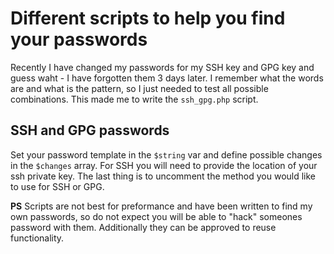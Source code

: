 # Different scripts to help you find your passwords

Recently I have changed my passwords for my SSH key and GPG key and guess waht - I have forgotten them 3 days later. I remember what the words are and what is the pattern, so I just needed to test all possible combinations. This made me to write the `ssh_gpg.php` script.


## SSH and GPG passwords

Set your password template in the `$string` var and define possible changes in the `$changes` array. For SSH you will need to provide the location of your ssh private key. The last thing is to uncomment the method you would like to use for SSH or GPG.


**PS**
Scripts are not best for preformance and have been written to find my own passwords, so do not expect you will be able to "hack" someones password with them. Additionally they can be approved to reuse functionality.
